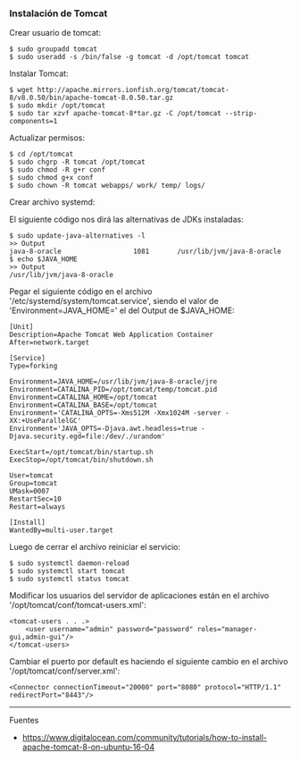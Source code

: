 ### Instalación de Tomcat

Crear usuario de tomcat:

    $ sudo groupadd tomcat
    $ sudo useradd -s /bin/false -g tomcat -d /opt/tomcat tomcat

Instalar Tomcat:

    $ wget http://apache.mirrors.ionfish.org/tomcat/tomcat-8/v8.0.50/bin/apache-tomcat-8.0.50.tar.gz
    $ sudo mkdir /opt/tomcat
    $ sudo tar xzvf apache-tomcat-8*tar.gz -C /opt/tomcat --strip-components=1

Actualizar permisos:

    $ cd /opt/tomcat
    $ sudo chgrp -R tomcat /opt/tomcat
    $ sudo chmod -R g+r conf
    $ sudo chmod g+x conf
    $ sudo chown -R tomcat webapps/ work/ temp/ logs/

Crear archivo systemd:

El siguiente código nos dirá las alternativas de JDKs instaladas:

    $ sudo update-java-alternatives -l
    >> Output 
    java-8-oracle                  1081       /usr/lib/jvm/java-8-oracle
    $ echo $JAVA_HOME
    >> Output
    /usr/lib/jvm/java-8-oracle

Pegar el siguiente código en el archivo '/etc/systemd/system/tomcat.service', siendo el valor de 'Environment=JAVA_HOME=' el del Output de $JAVA_HOME:

```
[Unit]
Description=Apache Tomcat Web Application Container
After=network.target

[Service]
Type=forking

Environment=JAVA_HOME=/usr/lib/jvm/java-8-oracle/jre
Environment=CATALINA_PID=/opt/tomcat/temp/tomcat.pid
Environment=CATALINA_HOME=/opt/tomcat
Environment=CATALINA_BASE=/opt/tomcat
Environment='CATALINA_OPTS=-Xms512M -Xmx1024M -server -XX:+UseParallelGC'
Environment='JAVA_OPTS=-Djava.awt.headless=true -Djava.security.egd=file:/dev/./urandom'

ExecStart=/opt/tomcat/bin/startup.sh
ExecStop=/opt/tomcat/bin/shutdown.sh

User=tomcat
Group=tomcat
UMask=0007
RestartSec=10
Restart=always

[Install]
WantedBy=multi-user.target
```

Luego de cerrar el archivo reiniciar el servicio:

    $ sudo systemctl daemon-reload
    $ sudo systemctl start tomcat
    $ sudo systemctl status tomcat

Modificar los usuarios del servidor de aplicaciones están en el archivo '/opt/tomcat/conf/tomcat-users.xml':

```
<tomcat-users . . .>
    <user username="admin" password="password" roles="manager-gui,admin-gui"/>
</tomcat-users>
```

Cambiar el puerto por default es haciendo el siguiente cambio en el archivo '/opt/tomcat/conf/server.xml':

```
<Connector connectionTimeout="20000" port="8080" protocol="HTTP/1.1" redirectPort="8443"/>
```

--- 

Fuentes

+ https://www.digitalocean.com/community/tutorials/how-to-install-apache-tomcat-8-on-ubuntu-16-04